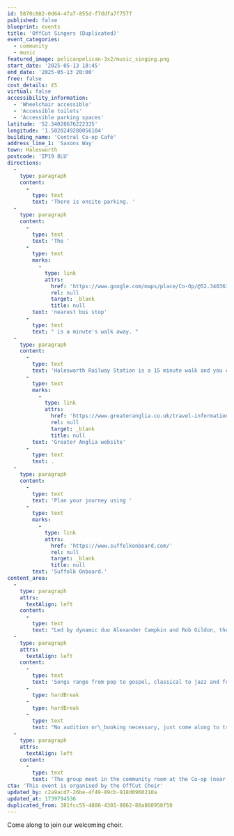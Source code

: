 ```yaml
---
id: 5870c882-0d64-4fa7-855d-f7ddfa7f757f
published: false
blueprint: events
title: 'OffCut Singers (Duplicated)'
event_categories:
  - community
  - music
featured_image: pelicanpelican-3x2/music_singing.png
start_date: '2025-05-13 18:45'
end_date: '2025-05-13 20:00'
free: false
cost_details: £5
virtual: false
accessibility_information:
  - 'Wheelchair accessible'
  - 'Accessible toilets'
  - 'Accessible parking spaces'
latitude: '52.34028676222335'
longitude: '1.5020249280056104'
building_name: 'Central Co-op Café'
address_line_1: 'Saxons Way'
town: Halesworth
postcode: 'IP19 8LU'
directions:
  -
    type: paragraph
    content:
      -
        type: text
        text: 'There is onsite parking. '
  -
    type: paragraph
    content:
      -
        type: text
        text: 'The '
      -
        type: text
        marks:
          -
            type: link
            attrs:
              href: 'https://www.google.com/maps/place/Co-Op/@52.3403638,1.5007913,19.2z/data=!4m20!1m13!4m12!1m6!1m2!1s0x47d98b39f1249cd3:0x1cf19a068bef06f8!2sCo-Op,+Halesworth+IP19+8SB!2m2!1d1.502053!2d52.340305!1m3!2m2!1d1.5017585!2d52.3404858!3e0!3m5!1s0x47d98b39f1249cd3:0x1cf19a068bef06f8!8m2!3d52.340305!4d1.502053!16s%2Fg%2F1q67c2qvd?entry=ttu&g_ep=EgoyMDI1MDIxMi4wIKXMDSoJLDEwMjExNDUzSAFQAw%3D%3D'
              rel: null
              target: _blank
              title: null
        text: 'nearest bus stop'
      -
        type: text
        text: " is a minute's walk away. "
  -
    type: paragraph
    content:
      -
        type: text
        text: 'Halesworth Railway Station is a 15 minute walk and you can find train times on the '
      -
        type: text
        marks:
          -
            type: link
            attrs:
              href: 'https://www.greateranglia.co.uk/travel-information/station-information/has'
              rel: null
              target: _blank
              title: null
        text: 'Greater Anglia website'
      -
        type: text
        text: .
  -
    type: paragraph
    content:
      -
        type: text
        text: 'Plan your journey using '
      -
        type: text
        marks:
          -
            type: link
            attrs:
              href: 'https://www.suffolkonboard.com/'
              rel: null
              target: _blank
              title: null
        text: 'Suffolk Onboard.'
content_area:
  -
    type: paragraph
    attrs:
      textAlign: left
    content:
      -
        type: text
        text: "Led by dynamic duo Alexander Campkin and Rob Gildon, the group is welcoming and sociable, and open to all abilities.\_"
  -
    type: paragraph
    attrs:
      textAlign: left
    content:
      -
        type: text
        text: 'Songs range from pop to gospel, classical to jazz and folk. Music is taught mainly by ear and sometimes supplemented by sheet music and recordings.'
      -
        type: hardBreak
      -
        type: hardBreak
      -
        type: text
        text: "​No audition or\_booking necessary, just come along to try it out. "
  -
    type: paragraph
    attrs:
      textAlign: left
    content:
      -
        type: text
        text: 'The group meet in the community room at the Co-op (near the café).'
cta: 'This event is organised by the OffCut Choir'
updated_by: c2a9acd7-26be-4f49-89cb-918d0960210a
updated_at: 1739794536
duplicated_from: 381fcc55-4886-4301-8862-88a860958f50
---
```

Come along to join our welcoming choir.